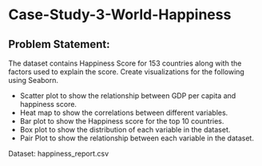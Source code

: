 # Case-Study-3-World-Happiness
## Problem Statement:
The dataset contains Happiness Score for 153 countries along with the factors used to explain the score. Create visualizations for the following using Seaborn.
- Scatter plot to show the relationship between GDP per capita and happiness score.
- Heat map to show the correlations between different variables.
- Bar plot to show the Happiness score for the top 10 countries.
- Box plot to show the distribution of each variable in the dataset.
- Pair Plot to show the relationship between each variable in the dataset.

Dataset: happiness_report.csv
